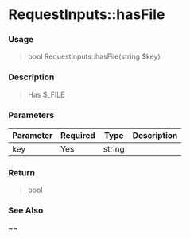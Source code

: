 
# RequestInputs::hasFile 

### Usage

> bool RequestInputs::hasFile(string $key)

### Description

> Has $_FILE

### Parameters

Parameter | Required | Type | Description
------------- |------------- |------------- |------------- 
key | Yes | string |

### Return
> bool 
### See Also

~~


